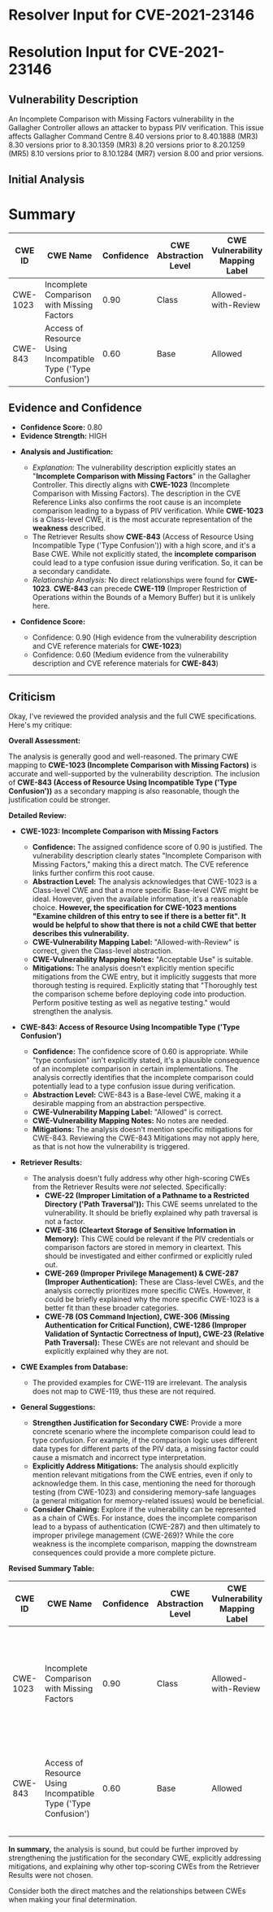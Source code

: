 # Resolver Input for CVE-2021-23146

# Resolution Input for CVE-2021-23146

## Vulnerability Description
An Incomplete Comparison with Missing Factors vulnerability in the Gallagher Controller allows an attacker to bypass PIV verification. This issue affects Gallagher Command Centre 8.40 versions prior to 8.40.1888 (MR3) 8.30 versions prior to 8.30.1359 (MR3) 8.20 versions prior to 8.20.1259 (MR5) 8.10 versions prior to 8.10.1284 (MR7) version 8.00 and prior versions.

## Initial Analysis
# Summary
| CWE ID    | CWE Name                                                         | Confidence | CWE Abstraction Level | CWE Vulnerability Mapping Label | CWE-Vulnerability Mapping Notes |
| --------- | ---------------------------------------------------------------- | ---------- | --------------------- | ------------------------------- | ----------------------------- |
| CWE-1023  | Incomplete Comparison with Missing Factors                         | 0.90       | Class                 | Allowed-with-Review             | Acceptable Use                   |
| CWE-843 | Access of Resource Using Incompatible Type ('Type Confusion') | 0.60       | Base                  | Allowed                         | Acceptable Use                   |

## Evidence and Confidence

*   **Confidence Score:** 0.80
*   **Evidence Strength:** HIGH

- **Analysis and Justification:**
  - *Explanation:* The vulnerability description explicitly states an "**Incomplete Comparison with Missing Factors**" in the Gallagher Controller. This directly aligns with **CWE-1023** (Incomplete Comparison with Missing Factors). The description in the CVE Reference Links also confirms the root cause is an incomplete comparison leading to a bypass of PIV verification. While **CWE-1023** is a Class-level CWE, it is the most accurate representation of the **weakness** described.
  - The Retriever Results show **CWE-843** (Access of Resource Using Incompatible Type ('Type Confusion')) with a high score, and it's a Base CWE. While not explicitly stated, the **incomplete comparison** could lead to a type confusion issue during verification. So, it can be a secondary candidate.
  - *Relationship Analysis:* No direct relationships were found for **CWE-1023**. **CWE-843** can precede **CWE-119** (Improper Restriction of Operations within the Bounds of a Memory Buffer) but it is unlikely here.

- **Confidence Score:**
  - Confidence: 0.90 (High evidence from the vulnerability description and CVE reference materials for **CWE-1023**)
  - Confidence: 0.60 (Medium evidence from the vulnerability description and CVE reference materials for **CWE-843**)

---

## Criticism
Okay, I've reviewed the provided analysis and the full CWE specifications. Here's my critique:

**Overall Assessment:**

The analysis is generally good and well-reasoned. The primary CWE mapping to **CWE-1023 (Incomplete Comparison with Missing Factors)** is accurate and well-supported by the vulnerability description. The inclusion of **CWE-843 (Access of Resource Using Incompatible Type ('Type Confusion'))** as a secondary mapping is also reasonable, though the justification could be stronger.

**Detailed Review:**

*   **CWE-1023: Incomplete Comparison with Missing Factors**

    *   **Confidence:** The assigned confidence score of 0.90 is justified. The vulnerability description clearly states "Incomplete Comparison with Missing Factors," making this a direct match. The CVE reference links further confirm this root cause.
    *   **Abstraction Level:** The analysis acknowledges that CWE-1023 is a Class-level CWE and that a more specific Base-level CWE might be ideal. However, given the available information, it's a reasonable choice. **However, the specification for CWE-1023 mentions "Examine children of this entry to see if there is a better fit". It would be helpful to show that there is not a child CWE that better describes this vulnerability.**
    *   **CWE-Vulnerability Mapping Label:** "Allowed-with-Review" is correct, given the Class-level abstraction.
    *   **CWE-Vulnerability Mapping Notes:** "Acceptable Use" is suitable.
    *   **Mitigations:** The analysis doesn't explicitly mention specific mitigations from the CWE entry, but it implicitly suggests that more thorough testing is required. Explicitly stating that "Thoroughly test the comparison scheme before deploying code into production. Perform positive testing as well as negative testing." would strengthen the analysis.

*   **CWE-843: Access of Resource Using Incompatible Type ('Type Confusion')**

    *   **Confidence:** The confidence score of 0.60 is appropriate. While "type confusion" isn't explicitly stated, it's a plausible consequence of an incomplete comparison in certain implementations. The analysis correctly identifies that the incomplete comparison could potentially lead to a type confusion issue during verification.
    *   **Abstraction Level:** CWE-843 is a Base-level CWE, making it a desirable mapping from an abstraction perspective.
    *   **CWE-Vulnerability Mapping Label:** "Allowed" is correct.
    *   **CWE-Vulnerability Mapping Notes:** No notes are needed.
    *   **Mitigations:** The analysis doesn't mention specific mitigations for CWE-843. Reviewing the CWE-843 Mitigations may not apply here, as that is not how the vulnerability is triggered.

*   **Retriever Results:**

    *   The analysis doesn't fully address why other high-scoring CWEs from the Retriever Results were *not* selected. Specifically:
        *   **CWE-22 (Improper Limitation of a Pathname to a Restricted Directory ('Path Traversal')):** This CWE seems unrelated to the vulnerability. It should be briefly explained why path traversal is not a factor.
        *   **CWE-316 (Cleartext Storage of Sensitive Information in Memory):** This CWE could be relevant if the PIV credentials or comparison factors are stored in memory in cleartext. This should be investigated and either confirmed or explicitly ruled out.
        *   **CWE-269 (Improper Privilege Management) & CWE-287 (Improper Authentication):** These are Class-level CWEs, and the analysis correctly prioritizes more specific CWEs. However, it could be briefly explained why the more specific CWE-1023 is a better fit than these broader categories.
        *   **CWE-78 (OS Command Injection), CWE-306 (Missing Authentication for Critical Function), CWE-1286 (Improper Validation of Syntactic Correctness of Input), CWE-23 (Relative Path Traversal):** These CWEs are not relevant and should be explicitly explained why they are not.

*   **CWE Examples from Database:**

    *   The provided examples for CWE-119 are irrelevant. The analysis does not map to CWE-119, thus these are not required.

*   **General Suggestions:**

    *   **Strengthen Justification for Secondary CWE:** Provide a more concrete scenario where the incomplete comparison could lead to type confusion. For example, if the comparison logic uses different data types for different parts of the PIV data, a missing factor could cause a mismatch and incorrect type interpretation.
    *   **Explicitly Address Mitigations:** The analysis should explicitly mention relevant mitigations from the CWE entries, even if only to acknowledge them. In this case, mentioning the need for thorough testing (from CWE-1023) and considering memory-safe languages (a general mitigation for memory-related issues) would be beneficial.
    *   **Consider Chaining:** Explore if the vulnerability can be represented as a chain of CWEs. For instance, does the incomplete comparison lead to a bypass of authentication (CWE-287) and then ultimately to improper privilege management (CWE-269)? While the core weakness is the incomplete comparison, mapping the downstream consequences could provide a more complete picture.

**Revised Summary Table:**

| CWE ID    | CWE Name                                                         | Confidence | CWE Abstraction Level | CWE Vulnerability Mapping Label | CWE-Vulnerability Mapping Notes                                                                                                                                                                                              |
| --------- | ---------------------------------------------------------------- | ---------- | --------------------- | ------------------------------- | ------------------------------------------------------------------------------------------------------------------------------------------------------------------------------------------------------------------- |
| CWE-1023  | Incomplete Comparison with Missing Factors                         | 0.90       | Class                 | Allowed-with-Review             | Acceptable Use. Examine child CWEs for a better fit.  Thorough testing of comparison scheme (positive and negative) is crucial. |
| CWE-843 | Access of Resource Using Incompatible Type ('Type Confusion') | 0.60       | Base                  | Allowed                         | A plausible consequence if incomplete comparison leads to misinterpretation of data types during verification.                                                                                                    |

**In summary,** the analysis is sound, but could be further improved by strengthening the justification for the secondary CWE, explicitly addressing mitigations, and explaining why other top-scoring CWEs from the Retriever Results were not chosen.

Consider both the direct matches and the relationships between CWEs
when making your final determination.
        